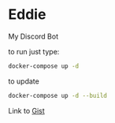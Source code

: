 # Eddie

My Discord Bot

to run just type:

```sh
docker-compose up -d
```

to update
```sh
docker-compose up -d --build
```

Link to [Gist](https://gist.github.com/floork/cbe7ffe264c1d8da2731f0e0253a8c8d)

